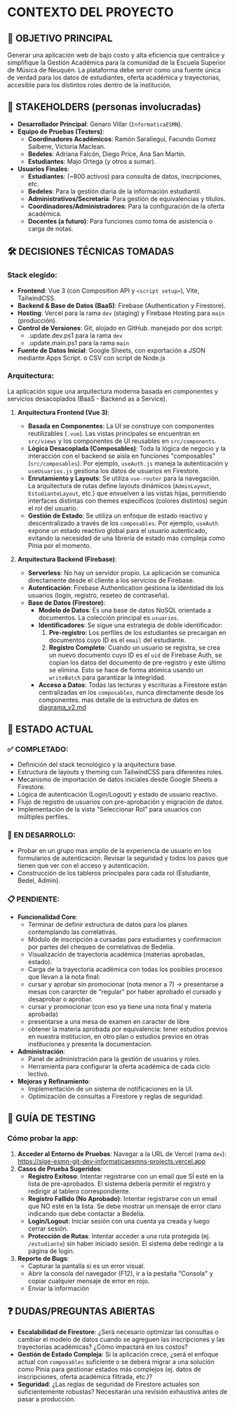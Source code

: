 # CONTEXTO DEL PROYECTO

## 🎯 OBJETIVO PRINCIPAL
Generar una aplicación web de bajo costo y alta eficiencia que centralice y simplifique la Gestión Académica para la comunidad de la Escuela Superior de Música de Neuquén. La plataforma debe servir como una fuente única de verdad para los datos de estudiantes, oferta académica y trayectorias, accesible para los distintos roles dentro de la institución.

## 👥 STAKEHOLDERS (personas involucradas)
*   **Desarrollador Principal**: Genaro Villar (`InformaticaESMN`).
*   **Equipo de Pruebas (Testers)**:
    *   **Coordinadores Académicos**: Ramón Sarallegui, Facundo Gomez Saibene, Victoria Maclean.
    *   **Bedeles**: Adriana Falcón, Diego Price, Ana San Martin.
    *   **Estudiantes**: Majo Ortega (y otros a sumar).
*   **Usuarios Finales**:
    *   **Estudiantes**: (~800 activos) para consulta de datos, inscripciones, etc.
    *   **Bedeles**: Para la gestión diaria de la información estudiantil.
    *   **Administrativos/Secretaría**: Para gestión de equivalencias y títulos.
    *   **Coordinadores/Administradores**: Para la configuración de la oferta académica.
    *   **Docentes (a futuro)**: Para funciones como toma de asistencia o carga de notas.

## 🛠️ DECISIONES TÉCNICAS TOMADAS
### Stack elegido:
 
*   **Frontend**: Vue 3 (con Composition API y `<script setup>`), Vite, TailwindCSS.
*   **Backend & Base de Datos (BaaS)**: Firebase (Authentication y Firestore).
*   **Hosting**: Vercel para la rama `dev` (staging) y Firebase Hosting para `main` (producción).
*   **Control de Versiones**: Git, alojado en GitHub. manejado por dos script:
      - .update.dev.ps1 para la rama `dev`
      - .update.main.ps1 para la rama `main`
*   **Fuente de Datos Inicial**: Google Sheets, con exportación a JSON mediante Apps Script. o CSV con script de Node.js

### Arquitectura:
La aplicación sigue una arquitectura moderna basada en componentes y servicios desacoplados (BaaS - Backend as a Service).

1.  **Arquitectura Frontend (Vue 3)**:
    *   **Basada en Componentes**: La UI se construye con componentes reutilizables (`.vue`). Las vistas principales se encuentran en `src/views` y los componentes de UI reusables en `src/components`.
    *   **Lógica Desacoplada (Composables)**: Toda la lógica de negocio y la interacción con el backend se aísla en funciones "composables" (`src/composables`). Por ejemplo, `useAuth.js` maneja la autenticación y `useUsuarios.js` gestiona los datos de usuarios en Firestore.
    *   **Enrutamiento y Layouts**: Se utiliza `vue-router` para la navegación. La arquitectura de rutas define layouts dinámicos (`AdminLayout`, `EstudianteLayout`, etc.) que envuelven a las vistas hijas, permitiendo interfaces distintas con themes especificos (colores distintos) según el rol del usuario.
    *   **Gestión de Estado**: Se utiliza un enfoque de estado reactivo y descentralizado a través de los `composables`. Por ejemplo, `useAuth` expone un estado reactivo global para el usuario autenticado, evitando la necesidad de una librería de estado más compleja como Pinia por el momento.

2.  **Arquitectura Backend (Firebase)**:
    *   **Serverless**: No hay un servidor propio. La aplicación se comunica directamente desde el cliente a los servicios de Firebase.
    *   **Autenticación**: Firebase Authentication gestiona la identidad de los usuarios (login, registro, reseteo de contraseña).
    *   **Base de Datos (Firestore)**:
        *   **Modelo de Datos**: Es una base de datos NoSQL orientada a documentos. La colección principal es `usuarios`.
        *   **Identificadores**: Se sigue una estrategia de doble identificador:
            1.  **Pre-registro**: Los perfiles de los estudiantes se precargan en documentos cuyo ID es el `email` del estudiante.
            2.  **Registro Completo**: Cuando un usuario se registra, se crea un nuevo documento cuyo ID es el `uid` de Firebase Auth, se copian los datos del documento de pre-registro y este último se elimina. Esto se hace de forma atómica usando un `writeBatch` para garantizar la integridad.
        *   **Acceso a Datos**: Todas las lecturas y escrituras a Firestore están centralizadas en los `composables`, nunca directamente desde los componentes.
        mas detalle de la estructura de datos en [diagrama_v2.md](diagrama_v2.md)


## 🚀 ESTADO ACTUAL
### ✅ COMPLETADO:
*   Definición del stack tecnológico y la arquitectura base.
*   Estructura de layouts y theming con TailwindCSS para diferentes roles.
*   Mecanismo de importación de datos iniciales desde Google Sheets a Firestore.
*   Lógica de autenticación (Login/Logout) y estado de usuario reactivo.
*   Flujo de registro de usuarios con pre-aprobación y migración de datos.
*   Implementación de la vista "Seleccionar Rol" para usuarios con múltiples perfiles.

### 🚧 EN DESARROLLO:
*   Probar en un grupo mas amplio de la experiencia de usuario en los formularios de autenticación. Revisar la seguridad y todos los pasos que tienen que ver con el acceso y autenticación.
*   Construcción de los tableros principales para cada rol (Estudiante, Bedel, Admin).

### 📋 PENDIENTE:
*   **Funcionalidad Core**:
    *   Terminar de definir estructura de datos para los planes contemplando las correlativas.
    *   Módulo de inscripción a cursadas para estudiantes y confirmacion por partes del chequeo de correlativas de Bedelia.
    *   Visualización de trayectoria académica (materias aprobadas, estado).
    *   Carga de la trayectoria académica con todas los posibles procesos que llevan a la nota final: 
      - cursar y aprobar sin promocionar (nota menor a 7) -> presentarse a mesas con cararcter de "regular" por haber aprobado el cursado y desaprobar o aprobar.
      - cursar y promocionar (con eso ya tiene una nota final y materia aprobada)
      - presentarse a una mesa de examen en caracter de libre
      - obtener la materia aprobada por equivalencia: tener estudios previos en nuestra institucion, en otro plan o estudios previos en otras instituciones y presenta la documentacion.
*   **Administración**:
    *   Panel de administración para la gestión de usuarios y roles.
    *   Herramienta para configurar la oferta académica de cada ciclo lectivo.
*   **Mejoras y Refinamiento**:
    *   Implementación de un sistema de notificaciones en la UI.
    *   Optimización de consultas a Firestore y reglas de seguridad.

## 🧪 GUÍA DE TESTING
### Cómo probar la app:
1.  **Acceder al Entorno de Pruebas**: Navegar a la URL de Vercel (rama `dev`): https://sige-esmn-git-dev-informaticaesmns-projects.vercel.app
2.  **Casos de Prueba Sugeridos**:
    *   **Registro Exitoso**: Intentar registrarse con un email que SÍ esté en la lista de pre-aprobados. El sistema debería permitir el registro y redirigir al tablero correspondiente.
    *   **Registro Fallido (No Aprobado)**: Intentar registrarse con un email que NO esté en la lista. Se debe mostrar un mensaje de error claro indicando que debe contactar a Bedelía.
    *   **Login/Logout**: Iniciar sesión con una cuenta ya creada y luego cerrar sesión.
    *   **Protección de Rutas**: Intentar acceder a una ruta protegida (ej. `/estudiante`) sin haber iniciado sesión. El sistema debe redirigir a la página de login.
3.  **Reporte de Bugs**:
    *   Capturar la pantalla si es un error visual.
    *   Abrir la consola del navegador (F12), ir a la pestaña "Consola" y copiar cualquier mensaje de error en rojo.
    *   Enviar la información 
    
## ❓ DUDAS/PREGUNTAS ABIERTAS
*   **Escalabilidad de Firestore**: ¿Será necesario optimizar las consultas o cambiar el modelo de datos cuando se agreguen las inscripciones y las trayectorias académicas? ¿Cómo impactará en los costos?
*   **Gestión de Estado Compleja**: Si la aplicación crece, ¿será el enfoque actual con `composables` suficiente o se deberá migrar a una solución como Pinia para gestionar estados más complejos (ej. datos de inscripciones, oferta académica filtrada, etc.)?
*   **Seguridad**: ¿Las reglas de seguridad de Firestore actuales son suficientemente robustas? Necesitarán una revisión exhaustiva antes de pasar a producción.